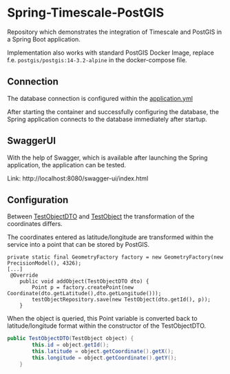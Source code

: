 # Spring-Timescale-PostGIS
Repository which demonstrates the integration of Timescale and PostGIS in a Spring Boot application. 

Implementation also works with standard PostGIS Docker Image, replace f.e. `postgis/postgis:14-3.2-alpine` in the docker-compose file. 

## Connection 

The database connection is configured within the [application.yml](https://github.com/F3lixP4lm/Spring-Timescale-PostGIS/blob/99e2856dc70b2705700d1e63a8994b72c5f72e09/src/main/resources/application.yml)

After starting the container and successfully configuring the database, the Spring application connects to the database immediately after startup.

## SwaggerUI 
With the help of Swagger, which is available after launching the Spring application, the application can be tested. 

Link: 
http://localhost:8080/swagger-ui/index.html

## Configuration

Between [TestObjectDTO](https://github.com/F3lixP4lm/Spring-Timescale-PostGIS/blob/99e2856dc70b2705700d1e63a8994b72c5f72e09/src/main/java/com/example/springtimescalepostgis/boundary/dto/TestObjectDTO.java) and 
[TestObject](https://github.com/F3lixP4lm/Spring-Timescale-PostGIS/blob/99e2856dc70b2705700d1e63a8994b72c5f72e09/src/main/java/com/example/springtimescalepostgis/domain/TestObject.java) the transformation of the coordinates differs.

The coordinates entered as latitude/longitude are transformed within the service into a point that can be stored by PostGIS. 

```
private static final GeometryFactory factory = new GeometryFactory(new PrecisionModel(), 4326);
[...]
 @Override
    public void addObject(TestObjectDTO dto) {
        Point p = factory.createPoint(new Coordinate(dto.getLatitude(),dto.getLongitude()));
        testObjectRepository.save(new TestObject(dto.getId(), p));
    }
```

When the object is queried, this Point variable is converted back to latitude/longitude format within the constructor of the TestObjectDTO. 

```java
public TestObjectDTO(TestObject object) {
        this.id = object.getId();
        this.latitude = object.getCoordinate().getX();
        this.longitude = object.getCoordinate().getY();
    }
```
